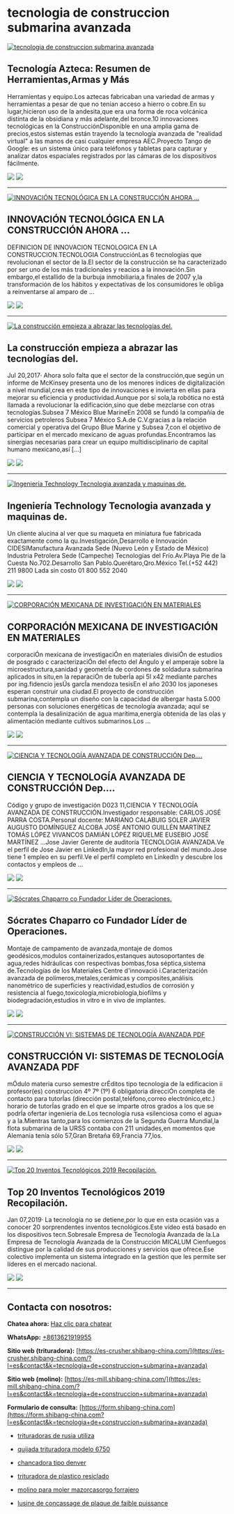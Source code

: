# tecnologia de construccion submarina avanzada

<a href="https://swt.shibang-china.com/?l=es&img&k=tecnologia+de+construccion+submarina+avanzada" target="_blank">![tecnologia de construccion submarina avanzada](http://static.shibang-china.com/all-800x300/1123.jpg)</a>

## Tecnología Azteca: Resumen de Herramientas,Armas y Más
Herramientas y equipo.Los aztecas fabricaban una variedad de armas y herramientas a pesar de que no tenían acceso a hierro o cobre.En su lugar,hicieron uso de la andesita,que era una forma de roca volcánica distinta de la obsidiana y más adelante,del bronce.10 innovaciones tecnológicas en la ConstrucciónDisponible en una amplia gama de precios,estos sistemas están trayendo la tecnología avanzada de "realidad virtual" a las manos de casi cualquier empresa AEC.Proyecto Tango de Google: es un sistema único para teléfonos y tabletas para capturar y analizar datos espaciales registrados por las cámaras de los dispositivos fácilmente.


<a href="https://whatsapp.shibangsoft.com/WhatsApp.php" target="_blank" title="WhatsApp">![](http://static.shibang-china.com/icon/whatsapp.png)</a> <a href="https://swt.shibang-china.com/?l=es&icon&k=tecnologia+de+construccion+submarina+avanzada" target="_blank">![](http://static.shibang-china.com/icon/chat-es.png)</a>

---

<a href="https://swt.shibang-china.com/?l=es&img&k=tecnologia+de+construccion+submarina+avanzada" target="_blank">![INNOVACIÓN TECNOLÓGICA EN LA CONSTRUCCIÓN AHORA …](http://static.shibang-china.com/all-800x300/822.jpg)</a>

## INNOVACIÓN TECNOLÓGICA EN LA CONSTRUCCIÓN AHORA …
DEFINICION DE INNOVACION TECNOLOGICA EN LA CONSTRUCCION.TECNOLOGIA ConstrucciónLas 6 tecnologías que revolucionan el sector de la.El sector de la construcción se ha caracterizado por ser uno de los más tradicionales y reacios a la innovación.Sin embargo,el estallido de la burbuja inmobiliaria,a finales de 2007 y,la transformación de los hábitos y expectativas de los consumidores le obliga a reinventarse al amparo de …


<a href="https://whatsapp.shibangsoft.com/WhatsApp.php" target="_blank" title="WhatsApp">![](http://static.shibang-china.com/icon/whatsapp.png)</a> <a href="https://swt.shibang-china.com/?l=es&icon&k=tecnologia+de+construccion+submarina+avanzada" target="_blank">![](http://static.shibang-china.com/icon/chat-es.png)</a>

---

<a href="https://swt.shibang-china.com/?l=es&img&k=tecnologia+de+construccion+submarina+avanzada" target="_blank">![La construcción empieza a abrazar las tecnologías del.](http://static.shibang-china.com/all-800x300/992.jpg)</a>

## La construcción empieza a abrazar las tecnologías del.
Jul 20,2017· Ahora solo falta que el sector de la construcción,que según un informe de McKinsey presenta uno de los menores índices de digitalización a nivel mundial,crea en este tipo de innovaciones e invierta en ellas para mejorar su eficiencia y productividad.Aunque por sí sola,la robótica no está llamada a revolucionar la edificación,sino que debe mezclarse con otras tecnologías.Subsea 7 México Blue MarineEn 2008 se fundó la compañía de servicios petroleros Subsea 7 México S.A.de C.V.gracias a la relación comercial y operativa del Grupo Blue Marine y Subsea 7,con el objetivo de participar en el mercado mexicano de aguas profundas.Encontramos las sinergias necesarias para crear un equipo multidisciplinario de capital humano mexicano,así […]


<a href="https://whatsapp.shibangsoft.com/WhatsApp.php" target="_blank" title="WhatsApp">![](http://static.shibang-china.com/icon/whatsapp.png)</a> <a href="https://swt.shibang-china.com/?l=es&icon&k=tecnologia+de+construccion+submarina+avanzada" target="_blank">![](http://static.shibang-china.com/icon/chat-es.png)</a>

---

<a href="https://swt.shibang-china.com/?l=es&img&k=tecnologia+de+construccion+submarina+avanzada" target="_blank">![Ingeniería Technology Tecnologia avanzada y maquinas de.](http://static.shibang-china.com/all-800x300/816.jpg)</a>

## Ingeniería Technology Tecnologia avanzada y maquinas de.
Un cliente alucina al ver que su maqueta en miniatura fue fabricada exactamente como la qu.Investigación,Desarrollo e Innovación CIDESIManufactura Avanzada Sede (Nuevo León y Estado de México) Industria Petrolera Sede (Campeche) Tecnologías del Frío.Av.Playa Pie de la Cuesta No.702.Desarrollo San Pablo.Querétaro,Qro.México Tel.(+52 442) 211 9800 Lada sin costo 01 800 552 2040


<a href="https://whatsapp.shibangsoft.com/WhatsApp.php" target="_blank" title="WhatsApp">![](http://static.shibang-china.com/icon/whatsapp.png)</a> <a href="https://swt.shibang-china.com/?l=es&icon&k=tecnologia+de+construccion+submarina+avanzada" target="_blank">![](http://static.shibang-china.com/icon/chat-es.png)</a>

---

<a href="https://swt.shibang-china.com/?l=es&img&k=tecnologia+de+construccion+submarina+avanzada" target="_blank">![CORPORACIÓN MEXICANA DE INVESTIGACIÓN EN MATERIALES](http://static.shibang-china.com/all-800x300/490.jpg)</a>

## CORPORACIÓN MEXICANA DE INVESTIGACIÓN EN MATERIALES
corporaciÓn mexicana de investigaciÓn en materiales divisiÓn de estudios de posgrado c caracterizaciÓn del efecto del Ángulo y el amperaje sobre la microestructura,sanidad y geometrÍa de cordones de soldadura submarina aplicados in situ,en la reparaciÓn de tuberÍa api 5l x42 mediante parches por ing.fidencio jesÚs garcÍa mendoza tesisEn el año 2030 los japoneses esperan construir una ciudad.El proyecto de construcción submarina,contempla un diseño con la capacidad de albergar hasta 5.000 personas con soluciones energéticas de tecnología avanzada; aquí se contempla la desalinización de agua marítima,energía obtenida de las olas y alimentación mediante cultivos submarinos.Los …


<a href="https://whatsapp.shibangsoft.com/WhatsApp.php" target="_blank" title="WhatsApp">![](http://static.shibang-china.com/icon/whatsapp.png)</a> <a href="https://swt.shibang-china.com/?l=es&icon&k=tecnologia+de+construccion+submarina+avanzada" target="_blank">![](http://static.shibang-china.com/icon/chat-es.png)</a>

---

<a href="https://swt.shibang-china.com/?l=es&img&k=tecnologia+de+construccion+submarina+avanzada" target="_blank">![CIENCIA Y TECNOLOGÍA AVANZADA DE CONSTRUCCIÓN Dep.…](http://static.shibang-china.com/all-800x300/309.jpg)</a>

## CIENCIA Y TECNOLOGÍA AVANZADA DE CONSTRUCCIÓN Dep.…
Código y grupo de investigación D023 11,CIENCIA Y TECNOLOGÍA AVANZADA DE CONSTRUCCIÓN.Investigador responsable: CARLOS JOSÉ PARRA COSTA.Personal docente: MARIANO CALABUIG SOLER JAVIER AUGUSTO DOMÍNGUEZ ALCOBA JOSÉ ANTONIO GUILLÉN MARTÍNEZ TOMÁS LÓPEZ VIVANCOS DAMIÁN LÓPEZ RIQUELME EUSEBIO JOSÉ MARTÍNEZ …Jose Javier Gerente de auditoría TECNOLOGIA AVANZADA.Ve el perfil de Jose Javier en LinkedIn,la mayor red profesional del mundo.Jose tiene 1 empleo en su perfil.Ve el perfil completo en LinkedIn y descubre los contactos y empleos de …


<a href="https://whatsapp.shibangsoft.com/WhatsApp.php" target="_blank" title="WhatsApp">![](http://static.shibang-china.com/icon/whatsapp.png)</a> <a href="https://swt.shibang-china.com/?l=es&icon&k=tecnologia+de+construccion+submarina+avanzada" target="_blank">![](http://static.shibang-china.com/icon/chat-es.png)</a>

---

<a href="https://swt.shibang-china.com/?l=es&img&k=tecnologia+de+construccion+submarina+avanzada" target="_blank">![Sócrates Chaparro co Fundador Líder de Operaciones.](http://static.shibang-china.com/all-800x300/915.jpg)</a>

## Sócrates Chaparro co Fundador Líder de Operaciones.
Montaje de campamento de avanzada,montaje de domos geodésicos,modulos containerizados,estanques autosoportantes de agua,redes hidráulicas con respectivas bombas,fosa séptica,sistema de.Tecnologías de los Materiales Centre d'innovació i.Caracterización avanzada de polímeros,metales,cerámicas y composites,análisis nanométrico de superficies y reactividad,estudios de corrosión y resistencia al fuego,toxicología,microbiología,biofilms y biodegradación,estudios in vitro e in vivo de implantes.


<a href="https://whatsapp.shibangsoft.com/WhatsApp.php" target="_blank" title="WhatsApp">![](http://static.shibang-china.com/icon/whatsapp.png)</a> <a href="https://swt.shibang-china.com/?l=es&icon&k=tecnologia+de+construccion+submarina+avanzada" target="_blank">![](http://static.shibang-china.com/icon/chat-es.png)</a>

---

<a href="https://swt.shibang-china.com/?l=es&img&k=tecnologia+de+construccion+submarina+avanzada" target="_blank">![CONSTRUCCIÓN VI: SISTEMAS DE TECNOLOGÍA AVANZADA PDF](http://static.shibang-china.com/all-800x300/489.jpg)</a>

## CONSTRUCCIÓN VI: SISTEMAS DE TECNOLOGÍA AVANZADA PDF
mÓdulo materia curso semestre crÉditos tipo tecnologia de la edificacion ii profesor(es) construccion 4º 7º (1º) 6 obligatoria direcciÓn completa de contacto para tutorÍas (dirección postal,teléfono,correo electrónico,etc.) horario de tutorÍas grado en el que se imparte otros grados a los que se podrÍa ofertar ingenieria de.Los tecnología rusa «silenciosa como el agua» y a la.Mientras tanto,para los comienzos de la Segunda Guerra Mundial,la flota submarina de la URSS contaba con 211 unidades,en momentos que Alemania tenía sólo 57,Gran Bretaña 69,Francia 77,los.


<a href="https://whatsapp.shibangsoft.com/WhatsApp.php" target="_blank" title="WhatsApp">![](http://static.shibang-china.com/icon/whatsapp.png)</a> <a href="https://swt.shibang-china.com/?l=es&icon&k=tecnologia+de+construccion+submarina+avanzada" target="_blank">![](http://static.shibang-china.com/icon/chat-es.png)</a>

---

<a href="https://swt.shibang-china.com/?l=es&img&k=tecnologia+de+construccion+submarina+avanzada" target="_blank">![Top 20 Inventos Tecnológicos 2019 Recopilación.](http://static.shibang-china.com/all-800x300/1114.jpg)</a>

## Top 20 Inventos Tecnológicos 2019 Recopilación.
Jan 07,2019· La tecnología no se detiene,por lo que en esta ocasión vas a conocer 20 sorprendentes inventos tecnológicos.Este vídeo está basado en los dispositivos tecn.Sobresale Empresa de Tecnología Avanzada de la.La Empresa de Tecnología Avanzada de la Construcción MICALUM Cienfuegos distingue por la calidad de sus producciones y servicios que ofrece.Ese colectivo implementa un sistema integrado en la gestión que les permite ser líderes en el mercado nacional.


<a href="https://whatsapp.shibangsoft.com/WhatsApp.php" target="_blank" title="WhatsApp">![](http://static.shibang-china.com/icon/whatsapp.png)</a> <a href="https://swt.shibang-china.com/?l=es&icon&k=tecnologia+de+construccion+submarina+avanzada" target="_blank">![](http://static.shibang-china.com/icon/chat-es.png)</a>

---
## Contacta con nosotros:

**Chatea ahora:** [Haz clic para chatear](https://swt.shibang-china.com?l=es&contact&k=tecnologia+de+construccion+submarina+avanzada)

**WhatsApp:**  [+8613621919955](https://whatsapp.shibangsoft.com/WhatsApp.php)

**Sitio web (trituradora):** [https://es-crusher.shibang-china.com/](https://es-crusher.shibang-china.com/?l=es&contact&k=tecnologia+de+construccion+submarina+avanzada)

**Sitio web (molino):** [https://es-mill.shibang-china.com/](https://es-mill.shibang-china.com/?l=es&contact&k=tecnologia+de+construccion+submarina+avanzada)

**Formulario de consulta:** [https://form.shibang-china.com](https://form.shibang-china.com?l=es&contact&k=tecnologia+de+construccion+submarina+avanzada)

* [trituradoras de rusia utiliza](../12/trituradoras%20de%20rusia%20utiliza.md)

* [quijada trituradora modelo 6750](../12/quijada%20trituradora%20modelo%206750.md)

* [chancadora tipo denver](../12/chancadora%20tipo%20denver.md)

* [trituradora de plastico resiclado](../13/trituradora%20de%20plastico%20resiclado.md)

* [molino para moler mazorcasorgo forrajero](../12/molino%20para%20moler%20mazorcasorgo%20forrajero.md)

* [lusine de concassage de plaque de faible puissance](../15/lusine%20de%20concassage%20de%20plaque%20de%20faible%20puissance.md)